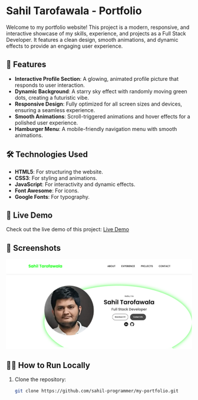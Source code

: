 
# Sahil Tarofawala - Portfolio

Welcome to my portfolio website! This project is a modern, responsive, and interactive showcase of my skills, experience, and projects as a Full Stack Developer. It features a clean design, smooth animations, and dynamic effects to provide an engaging user experience.

## 🚀 Features
- **Interactive Profile Section**: A glowing, animated profile picture that responds to user interaction.
- **Dynamic Background**: A starry sky effect with randomly moving green dots, creating a futuristic vibe.
- **Responsive Design**: Fully optimized for all screen sizes and devices, ensuring a seamless experience.
- **Smooth Animations**: Scroll-triggered animations and hover effects for a polished user experience.
- **Hamburger Menu**: A mobile-friendly navigation menu with smooth animations.

## 🛠️ Technologies Used
- **HTML5**: For structuring the website.
- **CSS3**: For styling and animations.
- **JavaScript**: For interactivity and dynamic effects.
- **Font Awesome**: For icons.
- **Google Fonts**: For typography.

## 🌟 Live Demo
Check out the live demo of this project: [Live Demo](https://portfolio-git-main-portfolio-website-d0ae5637.vercel.app/ )

## 📸 Screenshots
![Screenshot 1](./assets/image.png)

## 🧑‍💻 How to Run Locally
1. Clone the repository:
   ```bash
   git clone https://github.com/sahil-programmer/my-portfolio.git
